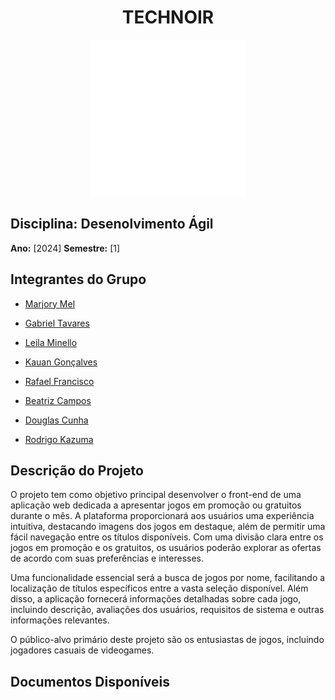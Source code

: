 <div align="center">
  <h1>TECHNOIR</h1>
  <img src="Imagens/techNoirLogoWhite.png" alt="Logo do Grupo">
</div>


## Disciplina: Desenolvimento Ágil
**Ano:** [2024] **Semestre:** [1]

## Integrantes do Grupo

- [Marjory Mel](https://github.com/MarjoryMel)

- [Gabriel Tavares]()

- [Leila Minello](https://github.com/leila-minello)

- [Kauan Gonçalves]()

- [Rafael Francisco]()

- [Beatriz Campos]()

- [Douglas Cunha]()

- [Rodrigo Kazuma]()

## Descrição do Projeto

O projeto tem como objetivo principal desenvolver o front-end de uma aplicação web dedicada a apresentar jogos em promoção ou gratuitos durante o mês. A plataforma proporcionará aos usuários uma experiência intuitiva, destacando imagens dos jogos em destaque, além de permitir uma fácil navegação entre os títulos disponíveis. Com uma divisão clara entre os jogos em promoção e os gratuitos, os usuários poderão explorar as ofertas de acordo com suas preferências e interesses.

Uma funcionalidade essencial será a busca de jogos por nome, facilitando a localização de títulos específicos entre a vasta seleção disponível. Além disso, a aplicação fornecerá informações detalhadas sobre cada jogo, incluindo descrição, avaliações dos usuários, requisitos de sistema e outras informações relevantes.

O público-alvo primário deste projeto são os entusiastas de jogos, incluindo jogadores casuais de videogames. 

## Documentos Disponíveis
